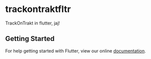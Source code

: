# trackontraktfltr

TrackOnTrakt in flutter, jaj!

## Getting Started

For help getting started with Flutter, view our online
[documentation](https://flutter.io/).
